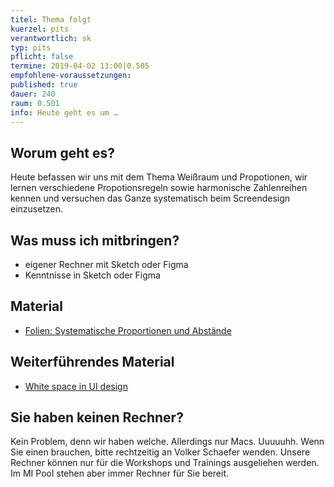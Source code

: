 ```yaml
---
titel: Thema folgt
kuerzel: pits
verantwortlich: sk
typ: pits
pflicht: false
termine: 2019-04-02 13:00|0.505
empfohlene-voraussetzungen: 
published: true
dauer: 240
raum: 0.501
info: Heute geht es um …
---
```


## Worum geht es?
Heute befassen wir uns mit dem Thema Weißraum und Propotionen, wir lernen verschiedene Propotionsregeln sowie harmonische Zahlenreihen kennen und versuchen das Ganze systematisch beim Screendesign einzusetzen.

## Was muss ich mitbringen?
- eigener Rechner mit Sketch oder Figma
- Kenntnisse in Sketch oder Figma

## Material
- [Folien: Systematische Proportionen und Abstände](../../download/praxisblock/systematische-proportionen-und-abstaende/systematische-proportionen-und-abstaende.pdf)


## Weiterführendes Material
- [White space in UI design](https://uxplanet.org/white-space-in-ui-design-8647d4f685a7)


## Sie haben keinen Rechner?
Kein Problem, denn wir haben welche. Allerdings nur Macs. Uuuuuhh. Wenn Sie einen brauchen, bitte rechtzeitig an Volker Schaefer wenden. Unsere Rechner können nur für die Workshops und Trainings ausgeliehen werden. Im MI Pool stehen aber immer Rechner für Sie bereit.
